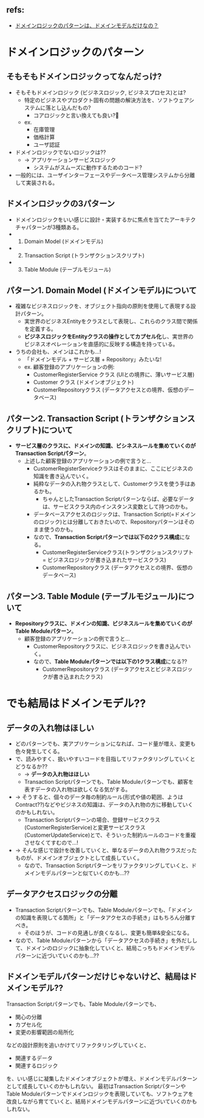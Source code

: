 ## refs:

- [ドメインロジックのパターンは、ドメインモデルだけなの？](https://masuda220.jugem.jp/?eid=319)

# ドメインロジックのパターン

## そもそもドメインロジックってなんだっけ?

- そもそもドメインロジック (ビジネスロジック, ビジネスプロセス)とは?
  - 特定のビジネスやプロダクト固有の問題の解決方法を、ソフトウェアシステムに落とし込んだもの?
    - コアロジックと言い換えても良い?:thinking:
  - ex.
    - 在庫管理
    - 価格計算
    - ユーザ認証
- ドメインロジックでないロジックは??
  - -> アプリケーションサービスロジック
    - システムがスムーズに動作するためのコード?
- 一般的には、ユーザインターフェースやデータベース管理システムから分離して実装される。

## ドメインロジックの3パターン

- ドメインロジックをいい感じに設計・実装するかに焦点を当てたアーキテクチャパターンが3種類ある。
- 1. Domain Model (ドメインモデル)
- 2. Transaction Script (トランザクションスクリプト)
- 3. Table Module (テーブルモジュール)

## パターン1. Domain Model (ドメインモデル)について

- 複雑なビジネスロジックを、オブジェクト指向の原則を使用して表現する設計パターン。
  - 実世界のビジネスEntityをクラスとして表現し、これらのクラス間で関係を定義する。
  - **ビジネスロジックをEntityクラスの操作としてカプセル化**し、実世界のビジネスオペレーションを直感的に反映する構造を持っている。
- うちの会社も、メインはこれかも...!
  - 「ドメインモデル + サービス層 + Repository」みたいな!
  - ex. 顧客登録のアプリケーションの例:
    - CustomerRegisterService クラス (UIとの境界に、薄いサービス層)
    - Customer クラス (ドメインオブジェクト)
    - CustomerRepositoryクラス (データアクセスとの境界、仮想のデータベース)

## パターン2. Transaction Script (トランザクションスクリプト)について

- **サービス層のクラスに、ドメインの知識、ビシネスルールを集めていくのがTransaction Scriptパターン**。
  - 上述した顧客登録のアプリケーションの例で言うと...
    - CustomerRegisterServiceクラスはそのままに、ここにビジネスの知識を書き込んでいく。
    - 純粋なデータの入れ物クラスとして、Customerクラスを使う手はあるかも。
      - ちゃんとしたTransaction Scriptパターンならば、必要なデータは、サービスクラス内のインスタンス変数として持つのかも。
    - データベースアクセスのロジックは、Transaction Script(=ドメインのロジック)とは分離しておきたいので、Repositoryパターンはそのまま使うのかも。
    - なので、**Transaction Scriptパターンでは以下の2クラス構成**になる。
      - CustomerRegisterServiceクラス(トランザクションスクリプト = ビジネスロジックが書き込まれたサービスクラス)
      - CustomerRepositoryクラス (データアクセスとの境界、仮想のデータベース)

## パターン3. Table Module (テーブルモジュール)について

- **Repositoryクラスに、ドメインの知識、ビジネスルールを集めていくのがTable Moduleパターン**。
  - 顧客登録のアプリケーションの例で言うと...
    - CustomerRepositoryクラスに、ビジネスロジックを書き込んでいく。
    - なので、**Table Moduleパターンでは以下の1クラス構成**になる??
      - CustomerRepositoryクラス (データアクセスとビジネスロジックが書き込まれたクラス)

# でも結局はドメインモデル??

## データの入れ物はほしい

- どのパターンでも、実アプリケーションになれば、コード量が増え、変更も色々発生してくる。
- で、読みやすく、扱いやすいコードを目指してリファクタリングしていくとどうなるか??
  - -> **データの入れ物はほしい**
  - Transaction Scriptパターンでも、Table Moduleパターンでも、顧客を表すデータの入れ物は欲しくなる気がする。
- -> そうすると、個々のデータ毎の制約ルール(形式や値の範囲、ようはContract??)などやビジネスの知識は、データの入れ物の方に移動していくのかもしれない。
  - Transaction Scriptパターンの場合、登録サービスクラス(CustomerRegisterService)と変更サービスクラス(CustomerUpdateService)とで、そういった制約ルールのコードを重複させなくてすむので...!
- -> そんな感じで設計を改善していくと、単なるデータの入れ物クラスだったものが、ドメインオブジェクトとして成長していく。
  - なので、Transaction Scriptパターンをリファクタリングしていくと、ドメインモデルパターンと似ていくのかも...??

## データアクセスロジックの分離

- Transaction Scriptパターンでも、Table Moduleパターンでも、「ドメインの知識を表現してる箇所」と「データアクセスの手続き」はもちろん分離すべき。
  - そのほうが、コードの見通しが良くなるし、変更も簡単&安全になる。
- なので、Table Moduleパターンから「データアクセスの手続き」を外だしして、ドメインのロジックに抽象化していくと、結局こっちもドメインモデルパターンに近づいていくのかも...??

## ドメインモデルパターンだけじゃないけど、結局はドメインモデル??

Transaction Scriptパターンでも、Table Moduleパターンでも、

- 関心の分離
- カプセル化
- 変更の影響範囲の局所化

などの設計原則を追いかけてリファクタリングしていくと、

- 関連するデータ
- 関連するロジック

を、いい感じに凝集したドメインオブジェクトが増え、ドメインモデルパターンとして成長していくのかもしれない。
最初はTransaction ScriptパターンやTable Moduleパターンでドメインロジックを表現していても、ソフトウェアを改良しながら育てていくと、結局ドメインモデルパターンに近づいていくのかもしれない。

